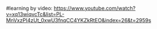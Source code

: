 #learning by video:
https://www.youtube.com/watch?v=xq13wiqvcTc&list=PL-MnVxzPI4zUt_0xwU3fnqCC4YKZkRtEO&index=26&t=2959s

